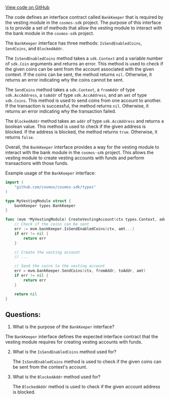 [View code on GitHub](https://github.com/cosmos/cosmos-sdk.git/x/auth/vesting/types/expected_keepers.go)

The code defines an interface contract called `BankKeeper` that is required by the vesting module in the `cosmos-sdk` project. The purpose of this interface is to provide a set of methods that allow the vesting module to interact with the bank module in the `cosmos-sdk` project. 

The `BankKeeper` interface has three methods: `IsSendEnabledCoins`, `SendCoins`, and `BlockedAddr`. 

The `IsSendEnabledCoins` method takes a `sdk.Context` and a variable number of `sdk.Coin` arguments and returns an error. This method is used to check if the given coins can be sent from the account associated with the given context. If the coins can be sent, the method returns `nil`. Otherwise, it returns an error indicating why the coins cannot be sent.

The `SendCoins` method takes a `sdk.Context`, a `fromAddr` of type `sdk.AccAddress`, a `toAddr` of type `sdk.AccAddress`, and an `amt` of type `sdk.Coins`. This method is used to send coins from one account to another. If the transaction is successful, the method returns `nil`. Otherwise, it returns an error indicating why the transaction failed.

The `BlockedAddr` method takes an `addr` of type `sdk.AccAddress` and returns a boolean value. This method is used to check if the given address is blocked. If the address is blocked, the method returns `true`. Otherwise, it returns `false`.

Overall, the `BankKeeper` interface provides a way for the vesting module to interact with the bank module in the `cosmos-sdk` project. This allows the vesting module to create vesting accounts with funds and perform transactions with those funds. 

Example usage of the `BankKeeper` interface:

```go
import (
    "github.com/cosmos/cosmos-sdk/types"
)

type MyVestingModule struct {
    bankKeeper types.BankKeeper
}

func (mvm *MyVestingModule) CreateVestingAccount(ctx types.Context, addr types.AccAddress, amt types.Coins) error {
    // Check if the coins can be sent
    err := mvm.bankKeeper.IsSendEnabledCoins(ctx, amt...)
    if err != nil {
        return err
    }

    // Create the vesting account
    // ...

    // Send the coins to the vesting account
    err = mvm.bankKeeper.SendCoins(ctx, fromAddr, toAddr, amt)
    if err != nil {
        return err
    }

    return nil
}
```
## Questions: 
 1. What is the purpose of the `BankKeeper` interface?
   
   The `BankKeeper` interface defines the expected interface contract that the vesting module requires for creating vesting accounts with funds.

2. What is the `IsSendEnabledCoins` method used for?
   
   The `IsSendEnabledCoins` method is used to check if the given coins can be sent from the context's account.

3. What is the `BlockedAddr` method used for?
   
   The `BlockedAddr` method is used to check if the given account address is blocked.